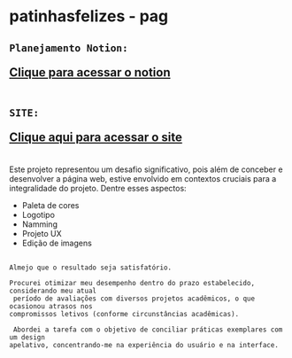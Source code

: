 # patinhasfelizes - pag

<table>
<h2>

    Planejamento Notion:
    


[Clique para acessar o notion](www.notion.so/Planejamento-de-task-bb3b32de53784c77b06a356af2262654?pvs=4)
</table>

<table>
<h2>

    SITE:
[Clique aqui para acessar o site](https://lucasfelixdev.github.io/patinhasfelizes/)
</table>


Este projeto representou um desafio significativo, pois além de conceber e desenvolver a página web, estive envolvido em contextos cruciais para a integralidade do projeto. Dentre esses aspectos:

<ul dir="auto">
<li>Paleta de cores</li>
<li>Logotipo</li>
<li>Namming</li>
<li>Projeto UX</li>
<li>Edição de imagens</li>
</ul>


###

##
```
Almejo que o resultado seja satisfatório.

Procurei otimizar meu desempenho dentro do prazo estabelecido, considerando meu atual
 período de avaliações com diversos projetos acadêmicos, o que ocasionou atrasos nos
compromissos letivos (conforme circunstâncias acadêmicas).

 Abordei a tarefa com o objetivo de conciliar práticas exemplares com um design
apelativo, concentrando-me na experiência do usuário e na interface.

